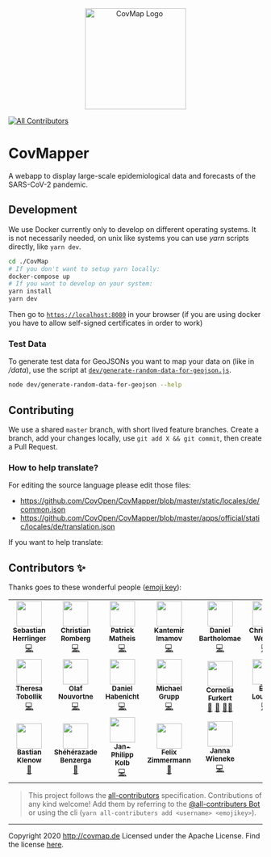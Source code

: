 <div align="center" >
  <a href="https://covmap.de">
    <img style="height: 200px; width: auto;" src="https://github.com/CovOpen/CovMapper/raw/master/static/images/logo.png" alt="CovMap Logo">
  </a>
</div>

<!-- prettier-ignore-start -->
<!-- ALL-CONTRIBUTORS-BADGE:START - Do not remove or modify this section -->
[![All Contributors](https://img.shields.io/badge/all_contributors-19-orange.svg?style=flat-square)](#contributors-)
<!-- ALL-CONTRIBUTORS-BADGE:END -->
<!-- prettier-ignore-end -->

# CovMapper

A webapp to display large-scale epidemiological data and forecasts of the SARS-CoV-2 pandemic.

## Development

We use Docker currently only to develop on different operating systems.
It is not necessarily needed, on unix like systems you can use _yarn_ scripts directly, like `yarn dev`.

```bash
cd ./CovMap
# If you don't want to setup yarn locally:
docker-compose up
# If you want to develop on your system:
yarn install
yarn dev
```

Then go to [`https://localhost:8080`](https://localhost:8080) in your browser (if you are using docker you have to allow self-signed certificates in order to work)

### Test Data

To generate test data for GeoJSONs you want to map your data on (like in _/data_), use the script at [`dev/generate-random-data-for-geojson.js`](./dev/generate-random-data-for-geojson.js).

```bash
node dev/generate-random-data-for-geojson --help
```

## Contributing

We use a shared `master` branch, with short lived feature branches. Create a branch, add your changes locally, use `git add X && git commit`, then create a Pull Request.

### How to help translate? 

For editing the source language please edit those files: 
 - https://github.com/CovOpen/CovMapper/blob/master/static/locales/de/common.json
 - https://github.com/CovOpen/CovMapper/blob/master/apps/official/static/locales/de/translation.json
 
If you want to help translate: 


## Contributors ✨

Thanks goes to these wonderful people ([emoji key](https://allcontributors.org/docs/en/emoji-key)):

<!-- ALL-CONTRIBUTORS-LIST:START - Do not remove or modify this section -->
<!-- prettier-ignore-start -->
<!-- markdownlint-disable -->
<table>
  <tr>
    <td align="center"><a href="https://github.com/kommander"><img src="https://avatars2.githubusercontent.com/u/335157?v=4?s=50" width="50px;" alt=""/><br /><sub><b>Sebastian Herrlinger</b></sub></a><br /><a href="https://github.com/CovOpen/CovMapper/commits?author=kommander" title="Code">💻</a></td>
    <td align="center"><a href="https://github.com/ChristianRomberg"><img src="https://avatars0.githubusercontent.com/u/25772118?v=4?s=50" width="50px;" alt=""/><br /><sub><b>Christian Romberg</b></sub></a><br /><a href="https://github.com/CovOpen/CovMapper/commits?author=ChristianRomberg" title="Code">💻</a></td>
    <td align="center"><a href="https://github.com/m-pa"><img src="https://avatars0.githubusercontent.com/u/790655?v=4?s=50" width="50px;" alt=""/><br /><sub><b>Patrick Matheis</b></sub></a><br /><a href="https://github.com/CovOpen/CovMapper/commits?author=m-pa" title="Code">💻</a></td>
    <td align="center"><a href="https://kantimam.org/"><img src="https://avatars2.githubusercontent.com/u/24353308?v=4?s=50" width="50px;" alt=""/><br /><sub><b>Kantemir Imamov</b></sub></a><br /><a href="https://github.com/CovOpen/CovMapper/commits?author=kantimam" title="Code">💻</a></td>
    <td align="center"><a href="https://startup-cto.net/"><img src="https://avatars2.githubusercontent.com/u/3396992?v=4?s=50" width="50px;" alt=""/><br /><sub><b>Daniel Bartholomae</b></sub></a><br /><a href="https://github.com/CovOpen/CovMapper/commits?author=dbartholomae" title="Code">💻</a></td>
    <td align="center"><a href="https://github.com/ChristophWersal"><img src="https://avatars0.githubusercontent.com/u/45358216?v=4?s=50" width="50px;" alt=""/><br /><sub><b>Christoph Wersal</b></sub></a><br /><a href="https://github.com/CovOpen/CovMapper/commits?author=ChristophWersal" title="Code">💻</a></td>
    <td align="center"><a href="https://github.com/weltenwort"><img src="https://avatars3.githubusercontent.com/u/973741?v=4?s=50" width="50px;" alt=""/><br /><sub><b>Felix Stürmer</b></sub></a><br /><a href="https://github.com/CovOpen/CovMapper/commits?author=weltenwort" title="Code">💻</a></td>
  </tr>
  <tr>
    <td align="center"><a href="https://github.com/ttobollik"><img src="https://avatars3.githubusercontent.com/u/6298068?v=4?s=50" width="50px;" alt=""/><br /><sub><b>Theresa Tobollik</b></sub></a><br /><a href="https://github.com/CovOpen/CovMapper/commits?author=ttobollik" title="Code">💻</a></td>
    <td align="center"><a href="https://github.com/onouv"><img src="https://avatars2.githubusercontent.com/u/30532561?v=4?s=50" width="50px;" alt=""/><br /><sub><b>Olaf Nouvortne</b></sub></a><br /><a href="https://github.com/CovOpen/CovMapper/commits?author=onouv" title="Code">💻</a></td>
    <td align="center"><a href="https://danielhabenicht.github.io/"><img src="https://avatars3.githubusercontent.com/u/13590797?v=4?s=50" width="50px;" alt=""/><br /><sub><b>Daniel Habenicht</b></sub></a><br /><a href="https://github.com/CovOpen/CovMapper/commits?author=DanielHabenicht" title="Code">💻</a></td>
    <td align="center"><a href="https://www.linkedin.com/in/mgrupp/"><img src="https://avataaars.io/?avatarStyle=Circle&topType=ShortHairDreads02&accessoriesType=Blank&hairColor=BrownDark&facialHairType=BeardLight&facialHairColor=BrownDark&clotheType=CollarSweater&clotheColor=Black&eyeType=Default&eyebrowType=Default&mouthType=Twinkle&skinColor=Light?s=50" width="50px;" alt=""/><br /><sub><b>Michael Grupp</b></sub></a><br /><a href="https://github.com/CovOpen/CovMapper/commits?author=" title="Code">💻</a></td>
    <td align="center"><a href="mailto:cornelia.furkert@googlemail.com"><img src="https://avatars3.githubusercontent.com/u/73227216?v=4?s=50" width="50px;" alt=""/><br /><sub><b>Cornelia Furkert</b></sub></a><br /><a href="#design-zwischenmoment" title="Design">🎨</a> <a href="#userTesting-zwischenmoment" title="User Testing">📓</a> <a href="#mentoring-zwischenmoment" title="Mentoring">🧑‍🏫</a></td>
    <td align="center"><a href="https://www.louvard.de/CommitNRun/"><img src="https://avatars2.githubusercontent.com/u/9567496?v=4?s=50" width="50px;" alt=""/><br /><sub><b>Éric Louvard</b></sub></a><br /><a href="https://github.com/CovOpen/CovMapper/commits?author=cnrun" title="Code">💻</a></td>
    <td align="center"><a href="http://www.manuel-blechschmidt.de/"><img src="https://avatars3.githubusercontent.com/u/457641?v=4?s=50" width="50px;" alt=""/><br /><sub><b>Manuel Blechschmidt</b></sub></a><br /><a href="https://github.com/CovOpen/CovMapper/commits?author=ManuelB" title="Code">💻</a></td>
  </tr>
  <tr>
    <td align="center"><a href="https://github.com/baskle"><img src="https://avatars1.githubusercontent.com/u/53707554?v=4?s=50" width="50px;" alt=""/><br /><sub><b>Bastian Klenow</b></sub></a><br /><a href="#design-baskle" title="Design">🎨</a></td>
    <td align="center"><a href="https://github.com/sheraben"><img src="https://avatars3.githubusercontent.com/u/62461103?v=4?s=50" width="50px;" alt=""/><br /><sub><b>Shéhérazade Benzerga</b></sub></a><br /><a href="#business-sheraben" title="Business development">💼</a></td>
    <td align="center"><a href="https://japhilko.github.io/mywebsite/"><img src="https://avatars1.githubusercontent.com/u/7593396?v=4?s=50" width="50px;" alt=""/><br /><sub><b>Jan-Philipp Kolb</b></sub></a><br /><a href="https://github.com/CovOpen/CovMapper/commits?author=Japhilko" title="Code">💻</a></td>
    <td align="center"><a href="https://github.com/undheitergehts"><img src="https://avatars3.githubusercontent.com/u/73689859?v=4?s=50" width="50px;" alt=""/><br /><sub><b>Felix Zimmermann</b></sub></a><br /><a href="#design-undheitergehts" title="Design">🎨</a></td>
    <td align="center"><a href="https://github.com/jnnwnk"><img src="https://avatars2.githubusercontent.com/u/10629407?v=4?s=50" width="50px;" alt=""/><br /><sub><b>Janna Wieneke</b></sub></a><br /><a href="https://github.com/CovOpen/CovMapper/commits?author=jnnwnk" title="Code">💻</a></td>
  </tr>
</table>

<!-- markdownlint-restore -->
<!-- prettier-ignore-end -->

<!-- ALL-CONTRIBUTORS-LIST:END -->

> This project follows the [all-contributors](https://github.com/all-contributors/all-contributors) specification. Contributions of any kind welcome! Add them by referring to the [@all-contributers Bot](https://allcontributors.org/docs/en/bot/usage) or using the cli (`yarn all-contributers add <username> <emojikey>`).

---

Copyright 2020 http://covmap.de Licensed under the Apache License. Find the license [here](./LICENSE).
